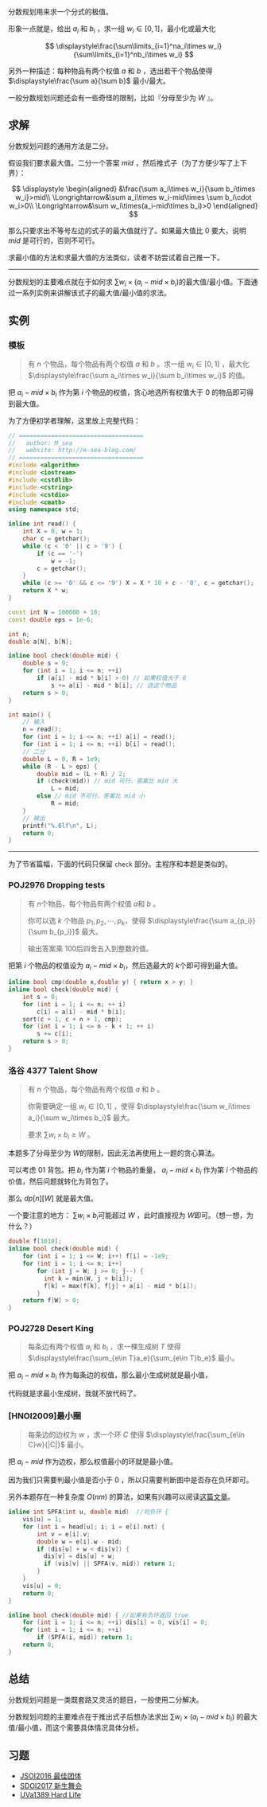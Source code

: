 分数规划用来求一个分式的极值。

形象一点就是，给出 $a_i​$ 和 $b_i​$ ，求一组 $w_i\in[0,1]​$ ，最小化或最大化

$$
\displaystyle\frac{\sum\limits_{i=1}^na_i\times w_i}{\sum\limits_{i=1}^nb_i\times w_i}
$$

另外一种描述：每种物品有两个权值 $a$ 和 $b$ ，选出若干个物品使得 $\displaystyle\frac{\sum a}{\sum b}$ 最小/最大。

一般分数规划问题还会有一些奇怪的限制，比如『分母至少为 $W$ 』。

## 求解

分数规划问题的通用方法是二分。

假设我们要求最大值。二分一个答案 $mid$ ，然后推式子（为了方便少写了上下界）：

$$
\displaystyle
\begin{aligned}
&\frac{\sum a_i\times w_i}{\sum b_i\times w_i}>mid\\
\Longrightarrow&\sum a_i\times w_i-mid\times \sum b_i\cdot w_i>0\\
\Longrightarrow&\sum w_i\times(a_i-mid\times b_i)>0
\end{aligned}
$$

那么只要求出不等号左边的式子的最大值就行了。如果最大值比 $0$ 要大，说明 $mid$ 是可行的，否则不可行。

求最小值的方法和求最大值的方法类似，读者不妨尝试着自己推一下。

* * *

分数规划的主要难点就在于如何求 $\displaystyle \sum w_i\times(a_i-mid\times b_i)​$ 的最大值/最小值。下面通过一系列实例来讲解该式子的最大值/最小值的求法。

## 实例

### 模板

> 有 $n$ 个物品，每个物品有两个权值 $a$ 和 $b$ 。求一组 $w_i\in[0,1]$ ，最大化 $\displaystyle\frac{\sum a_i\times w_i}{\sum b_i\times w_i}$ 的值。

把 $a_i-mid\times b_i$ 作为第 $i$ 个物品的权值，贪心地选所有权值大于 $0$ 的物品即可得到最大值。

为了方便初学者理解，这里放上完整代码：

```cpp
// ===================================
//   author: M_sea
//   website: http://m-sea-blog.com/
// ===================================
#include <algorithm>
#include <iostream>
#include <cstdlib>
#include <cstring>
#include <cstdio>
#include <cmath>
using namespace std;

inline int read() {
    int X = 0, w = 1;
    char c = getchar();
    while (c < '0' || c > '9') {
        if (c == '-')
            w = -1;
        c = getchar();
    }
    while (c >= '0' && c <= '9') X = X * 10 + c - '0', c = getchar();
    return X * w;
}

const int N = 100000 + 10;
const double eps = 1e-6;

int n;
double a[N], b[N];

inline bool check(double mid) {
    double s = 0;
    for (int i = 1; i <= n; ++i)
        if (a[i] - mid * b[i] > 0) // 如果权值大于 0
            s += a[i] - mid * b[i]; // 选这个物品
    return s > 0;
}

int main() {
    // 输入
    n = read();
    for (int i = 1; i <= n; ++i) a[i] = read();
    for (int i = 1; i <= n; ++i) b[i] = read();
    // 二分
    double L = 0, R = 1e9;
    while (R - L > eps) {
        double mid = (L + R) / 2;
        if (check(mid)) // mid 可行，答案比 mid 大
            L = mid;
        else // mid 不可行，答案比 mid 小
            R = mid;
    }
    // 输出
    printf("%.6lf\n", L);
    return 0;
}
```

----

为了节省篇幅，下面的代码只保留 `check` 部分。主程序和本题是类似的。

### POJ2976 Dropping tests

> 有 $n​$ 个物品，每个物品有两个权值 $a​$ 和 $b​$ 。
>
> 你可以选 $k​$ 个物品 $p_1,p_2,\cdots,p_k​$，使得 $\displaystyle\frac{\sum a_{p_i}}{\sum b_{p_i}}​$ 最大。
>
> 输出答案乘 $100​$ 后四舍五入到整数的值。

把第 $i​$ 个物品的权值设为 $a_i-mid\times b_i​$ ，然后选最大的 $k​$ 个即可得到最大值。

```cpp
inline bool cmp(double x,double y) { return x > y; }
inline bool check(double mid) {
    int s = 0;
    for (int i = 1; i <= n; ++ i)
        c[i] = a[i] - mid * b[i];
    sort(c + 1, c + n + 1, cmp);
    for (int i = 1; i <= n - k + 1; ++ i)
        s += c[i];
    return s > 0;
}
```

### 洛谷 4377 Talent Show

> 有 $n$ 个物品，每个物品有两个权值 $a$ 和 $b$ 。
>
> 你需要确定一组 $w_i\in[0,1]$ ，使得 $\displaystyle\frac{\sum w_i\times a_i}{\sum w_i\times b_i}$ 最大。
>
> 要求 $\displaystyle\sum w_i\times b_i \geq W$ 。

本题多了分母至少为 $W​$ 的限制，因此无法再使用上一题的贪心算法。

可以考虑 01 背包。把 $b_i$ 作为第 $i$ 个物品的重量， $a_i-mid\times b_i$ 作为第 $i$ 个物品的价值，然后问题就转化为背包了。

那么 $dp[n][W]$ 就是最大值。

一个要注意的地方： $\sum w_i\times b_i​$ 可能超过 $W​$ ，此时直接视为 $W​$ 即可。（想一想，为什么？）

```cpp
double f[1010];
inline bool check(double mid) {
    for (int i = 1; i <= W; i++) f[i] = -1e9;
    for (int i = 1; i <= n; i++)
        for (int j = W; j >= 0; j--) {
          int k = min(W, j + b[i]);
          f[k] = max(f[k], f[j] + a[i] - mid * b[i]);
        }
    return f[W] > 0;
}
```

### POJ2728 Desert King

> 每条边有两个权值 $a_i$ 和 $b_i$ ，求一棵生成树 $T$ 使得 $\displaystyle\frac{\sum_{e\in T}a_e}{\sum_{e\in T}b_e}$ 最小。

把 $a_i-mid\times b_i$ 作为每条边的权值，那么最小生成树就是最小值，

代码就是求最小生成树，我就不放代码了。

### [HNOI2009]最小圈

> 每条边的边权为 $w$ ，求一个环 $C$ 使得 $\displaystyle\frac{\sum_{e\in C}w}{|C|}$ 最小。

把 $a_i-mid$ 作为边权，那么权值最小的环就是最小值。

因为我们只需要判最小值是否小于 $0$ ，所以只需要判断图中是否存在负环即可。

另外本题存在一种复杂度 $O(nm)$ 的算法，如果有兴趣可以阅读[这篇文章](https://www.cnblogs.com/y-clever/p/7043553.html)。

```cpp
inline int SPFA(int u, double mid)  //判负环 {
    vis[u] = 1;
    for (int i = head[u]; i; i = e[i].nxt) {
        int v = e[i].v;
        double w = e[i].w - mid;
        if (dis[u] + w < dis[v]) {
          dis[v] = dis[u] + w;
          if (vis[v] || SPFA(v, mid)) return 1;
        }
    }
    vis[u] = 0;
    return 0;
}

inline bool check(double mid) { //如果有负环返回 true
    for (int i = 1; i <= n; ++i) dis[i] = 0, vis[i] = 0;
    for (int i = 1; i <= n; ++i)
        if (SPFA(i, mid)) return 1;
    return 0;
}
```

## 总结

分数规划问题是一类既套路又灵活的题目，一般使用二分解决。

分数规划问题的主要难点在于推出式子后想办法求出 $\displaystyle\sum w_i\times(a_i-mid\times b_i)$ 的最大值/最小值，而这个需要具体情况具体分析。

## 习题

-   [JSOI2016 最佳团体](https://www.luogu.org/problem/P4322)
-   [SDOI2017 新生舞会](https://www.luogu.org/problem/P3705)
-   [UVa1389 Hard Life](https://www.luogu.org/problem/UVA1389)
